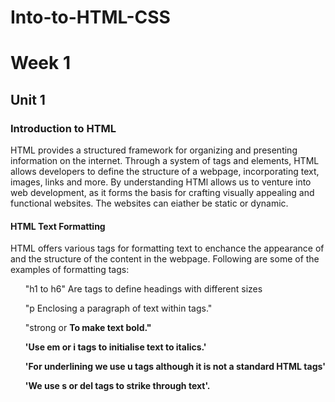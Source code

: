 # Into-to-HTML-CSS
# Week 1
## Unit 1
### Introduction to HTML
HTML provides a structured framework for organizing and presenting information on the internet. Through a system of tags and elements, HTML allows developers to define the structure of a webpage, incorporating text, images, links and more. By understanding HTMl allows us to venture into web development, as it forms the basis for crafting visually appealing and functional websites. The websites can eiather be static or dynamic.
#### HTML Text Formatting
<p>HTML offers various tags for formatting text to enchance the appearance of and the structure of the content in the webpage. Following are some of the examples of formatting tags: 
  <ul> "h1 to h6" Are tags to define headings with different sizes</ul>
  <ul>"p  Enclosing a paragraph of text within tags."</ul>
  <ul>"strong or <b> To make text bold."</ul>
  <ul>'Use em or i tags to initialise text to italics.'</ul>
  <ul>'For underlining we use u tags although it is not a standard HTML tags'</ul>
  <ul>'We use s or del tags to strike through text'.</ul></p>
